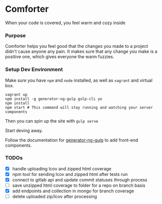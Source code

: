 # Comforter
When your code is covered, you feel warm and cozy inside

### Purpose
Comforter helps you feel good that the changes you made to a project didn't cause anyone any pain.  It makes sure that any change you make is a positive one, which gives everyone the warm fuzzies.

### Setup Dev Environment
Make sure you have `npm` and `node` installed, as well as `vagrant` and virtual box.

```shell
vagrant up
npm install -g generator-ng-gulp gulp-cli yo
npm install
npm start # This command will stay running and watching your server components
```

Then you can spin up the site with `gulp serve`

Start deving away.

Follow the documentation for [generator-ng-gulp](https://github.com/erikdonohoo/generator-ng-gulp) to add front-end components.

### TODOs

* [x] handle uploading lcov and zipped html coverage
* [x] npm tool for sending lcov and zipped html after tests run
* [x] connect to gitlab api and update commit statuses through process
* [ ] save unzipped html coverage to folder for a repo on branch basis
* [x] add endpoints and collection in mongo for branch coverage
* [ ] delete uploaded zip/lcov after processing
